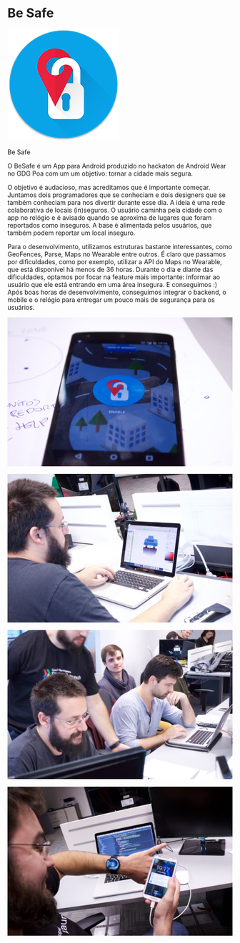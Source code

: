 # Be Safe

![alt tag](https://raw.githubusercontent.com/marcelorbenites/besafe/master/images/besafe_button_250.png)

Be Safe

O BeSafe é um App para Android produzido no hackaton de Android Wear no GDG Poa com um um objetivo: tornar a cidade mais segura.

O objetivo é audacioso, mas acreditamos que é importante começar.
Juntamos dois programadores que se conheciam e dois designers que se também conheciam para nos divertir durante esse dia.
A ideia é uma rede colaborativa de locais (in)seguros.
O usuário caminha pela cidade com o app no relógio e é avisado quando se aproxima de lugares que foram reportados como inseguros.
A base é alimentada pelos usuários, que também podem reportar um local inseguro.

Para o desenvolvimento, utilizamos estruturas bastante interessantes, como GeoFences, Parse, Maps no Wearable entre outros.
É claro que passamos por dificuldades, como por exemplo, utilizar a API do Maps no Wearable, que está disponível há menos de 36 horas.
Durante o dia e diante das dificuldades, optamos por focar na feature mais importante: informar ao usuário que ele está entrando em uma área insegura.
E conseguimos :)
Após boas horas de desenvolvimento, conseguimos integrar o backend, o mobile e o relógio para entregar um pouco mais de segurança para os usuários.

![alt tag](https://raw.githubusercontent.com/marcelorbenites/besafe/master/images/DSC_0207.jpg)

![alt tag](https://raw.githubusercontent.com/marcelorbenites/besafe/master/images/DSC_0173.jpg)

![alt tag](https://raw.githubusercontent.com/marcelorbenites/besafe/master/images/DSC_0169.jpg)

![alt tag](https://raw.githubusercontent.com/marcelorbenites/besafe/master/images/DSC_0210.jpg)

